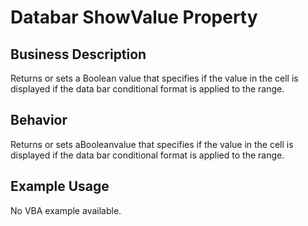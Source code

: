 # Databar ShowValue Property

## Business Description
Returns or sets a Boolean value that specifies if the value in the cell is displayed if the data bar conditional format is applied to the range.

## Behavior
Returns or sets aBooleanvalue that specifies if the value in the cell is displayed if the data bar conditional format is applied to the range.

## Example Usage
No VBA example available.